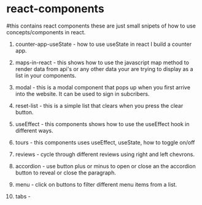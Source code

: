 # react-components

#this contains react components these are just small snipets of how to use concepts/components in react.

1. counter-app-useState - how to use useState in react I build a counter app.

2. maps-in-react - this shows how to use the javascript map method to render data from api's or any other data your are trying to display as a list in your components.

3. modal - this is a modal component that pops up when you first arrive into the website. It can be used to sign in subcribers.

4. reset-list - this is a simple list that clears when you press the clear button.

5. useEffect - this components shows how to use the useEffect hook in different ways.

6. tours - this components uses useEffect, useState, how to toggle on/off

7. reviews - cycle through different reviews using right and left chevrons.

8. accordion - use button plus or minus to open or close an the accordion button to reveal or close the paragraph.

9. menu - click on buttons to filter different menu items from a list.

10. tabs -

